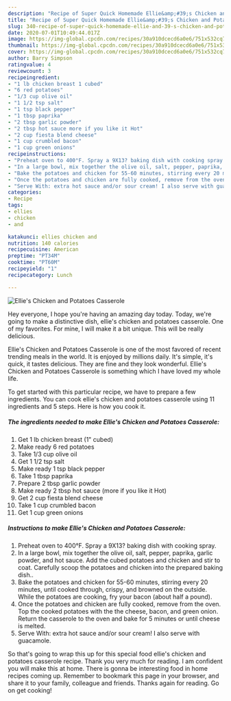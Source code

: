 ```yaml
---
description: "Recipe of Super Quick Homemade Ellie&amp;#39;s Chicken and Potatoes Casserole"
title: "Recipe of Super Quick Homemade Ellie&amp;#39;s Chicken and Potatoes Casserole"
slug: 340-recipe-of-super-quick-homemade-ellie-and-39-s-chicken-and-potatoes-casserole
date: 2020-07-01T10:49:44.017Z
image: https://img-global.cpcdn.com/recipes/30a910dcecd6a0e6/751x532cq70/ellies-chicken-and-potatoes-casserole-recipe-main-photo.jpg
thumbnail: https://img-global.cpcdn.com/recipes/30a910dcecd6a0e6/751x532cq70/ellies-chicken-and-potatoes-casserole-recipe-main-photo.jpg
cover: https://img-global.cpcdn.com/recipes/30a910dcecd6a0e6/751x532cq70/ellies-chicken-and-potatoes-casserole-recipe-main-photo.jpg
author: Barry Simpson
ratingvalue: 4
reviewcount: 3
recipeingredient:
- "1 lb chicken breast 1 cubed"
- "6 red potatoes"
- "1/3 cup olive oil"
- "1 1/2 tsp salt"
- "1 tsp black pepper"
- "1 tbsp paprika"
- "2 tbsp garlic powder"
- "2 tbsp hot sauce more if you like it Hot"
- "2 cup fiesta blend cheese"
- "1 cup crumbled bacon"
- "1 cup green onions"
recipeinstructions:
- "Preheat oven to 400°F. Spray a 9X13? baking dish with cooking spray."
- "In a large bowl, mix together the olive oil, salt, pepper, paprika, garlic powder, and hot sauce. Add the cubed potatoes and chicken and stir to coat. Carefully scoop the potatoes and chicken into the prepared baking dish.."
- "Bake the potatoes and chicken for 55-60 minutes, stirring every 20 minutes, until cooked through, crispy, and browned on the outside. While the potatoes are cooking, fry your bacon (about half a pound)."
- "Once the potatoes and chicken are fully cooked, remove from the oven. Top the cooked potatoes with the the cheese, bacon, and green onion. Return the casserole to the oven and bake for 5 minutes or until cheese is melted."
- "Serve With: extra hot sauce and/or sour cream! I also serve with guacamole."
categories:
- Recipe
tags:
- ellies
- chicken
- and

katakunci: ellies chicken and 
nutrition: 140 calories
recipecuisine: American
preptime: "PT34M"
cooktime: "PT60M"
recipeyield: "1"
recipecategory: Lunch

---
```



![Ellie&#39;s Chicken and Potatoes Casserole](https://img-global.cpcdn.com/recipes/30a910dcecd6a0e6/751x532cq70/ellies-chicken-and-potatoes-casserole-recipe-main-photo.jpg)

Hey everyone, I hope you're having an amazing day today. Today, we're going to make a distinctive dish, ellie&#39;s chicken and potatoes casserole. One of my favorites. For mine, I will make it a bit unique. This will be really delicious.



Ellie&#39;s Chicken and Potatoes Casserole is one of the most favored of recent trending meals in the world. It is enjoyed by millions daily. It's simple, it's quick, it tastes delicious. They are fine and they look wonderful. Ellie&#39;s Chicken and Potatoes Casserole is something which I have loved my whole life.


To get started with this particular recipe, we have to prepare a few ingredients. You can cook ellie&#39;s chicken and potatoes casserole using 11 ingredients and 5 steps. Here is how you cook it.

<!--inarticleads1-->

##### The ingredients needed to make Ellie&#39;s Chicken and Potatoes Casserole:

1. Get 1 lb chicken breast (1&#34; cubed)
1. Make ready 6 red potatoes
1. Take 1/3 cup olive oil
1. Get 1 1/2 tsp salt
1. Make ready 1 tsp black pepper
1. Take 1 tbsp paprika
1. Prepare 2 tbsp garlic powder
1. Make ready 2 tbsp hot sauce (more if you like it Hot)
1. Get 2 cup fiesta blend cheese
1. Take 1 cup crumbled bacon
1. Get 1 cup green onions




<!--inarticleads2-->

##### Instructions to make Ellie&#39;s Chicken and Potatoes Casserole:

1. Preheat oven to 400°F. Spray a 9X13? baking dish with cooking spray.
1. In a large bowl, mix together the olive oil, salt, pepper, paprika, garlic powder, and hot sauce. Add the cubed potatoes and chicken and stir to coat. Carefully scoop the potatoes and chicken into the prepared baking dish..
1. Bake the potatoes and chicken for 55-60 minutes, stirring every 20 minutes, until cooked through, crispy, and browned on the outside. While the potatoes are cooking, fry your bacon (about half a pound).
1. Once the potatoes and chicken are fully cooked, remove from the oven. Top the cooked potatoes with the the cheese, bacon, and green onion. Return the casserole to the oven and bake for 5 minutes or until cheese is melted.
1. Serve With: extra hot sauce and/or sour cream! I also serve with guacamole.




So that's going to wrap this up for this special food ellie&#39;s chicken and potatoes casserole recipe. Thank you very much for reading. I am confident you will make this at home. There is gonna be interesting food in home recipes coming up. Remember to bookmark this page in your browser, and share it to your family, colleague and friends. Thanks again for reading. Go on get cooking!
